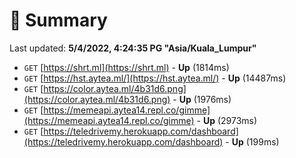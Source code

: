 # 📖 Summary
Last updated: **5/4/2022, 4:24:35 PG "Asia/Kuala_Lumpur"**

- `GET` [https://shrt.ml](https://shrt.ml) - **Up** (1814ms)
- `GET` [https://hst.aytea.ml/](https://hst.aytea.ml/) - **Up** (14487ms)
- `GET` [https://color.aytea.ml/4b31d6.png](https://color.aytea.ml/4b31d6.png) - **Up** (1976ms)
- `GET` [https://memeapi.aytea14.repl.co/gimme](https://memeapi.aytea14.repl.co/gimme) - **Up** (2973ms)
- `GET` [https://teledrivemy.herokuapp.com/dashboard](https://teledrivemy.herokuapp.com/dashboard) - **Up** (199ms)
